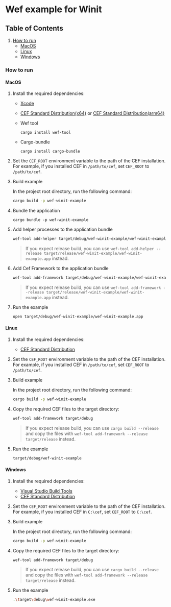 # Wef example for Winit

## Table of Contents

1. [How to run](#how-to-run)
    - [MacOS](#macos)
    - [Linux](#linux)
    - [Windows](#windows)

### How to run

#### MacOS

1. Install the required dependencies:

   - [Xcode](https://developer.apple.com/xcode/)
   - [CEF Standard Distribution(x64)](https://cef-builds.spotifycdn.com/index.html#macosx64) or [CEF Standard Distribution(arm64)](https://cef-builds.spotifycdn.com/index.html#macosarm64)
   - Wef tool
     
     ```shell
     cargo install wef-tool
     ```

   - Cargo-bundle
   
     ```shell
     cargo install cargo-bundle
     ```

2. Set the `CEF_ROOT` environment variable to the path of the CEF installation. For example, if you installed CEF in `/path/to/cef`, set `CEF_ROOT` to `/path/to/cef`.

3. Build example

    In the project root directory, run the following command:

    ```bash
    cargo build -p wef-winit-example
    ```

4. Bundle the application

    ```
    cargo bundle -p wef-winit-example
    ```

5. Add helper processes to the application bundle

    ```bash
    wef-tool add-helper target/debug/wef-winit-example/wef-winit-example.app
    ```

    > If you expect release build, you can use `wef-tool add-helper --release target/release/wef-winit-example/wef-winit-example.app` instead.

5. Add Cef Framework to the application bundle

    ```bash
    wef-tool add-framework target/debug/wef-winit-example/wef-winit-example.app
    ```

    > If you expect release build, you can use `wef-tool add-framework --release target/release/wef-winit-example/wef-winit-example.app` instead.

6. Run the example

    ```bash
    open target/debug/wef-winit-example/wef-winit-example.app
    ```

#### Linux

1. Install the required dependencies:

   - [CEF Standard Distribution](https://cef-builds.spotifycdn.com/index.html#linux64)

2. Set the `CEF_ROOT` environment variable to the path of the CEF installation. For example, if you installed CEF in `/path/to/cef`, set `CEF_ROOT` to `/path/to/cef`.

3. Build example

    In the project root directory, run the following command:

    ```bash
    cargo build -p wef-winit-example
    ```

4. Copy the required CEF files to the target directory:

    ```bash
    wef-tool add-framework target/debug
    ```

    > If you expect release build, you can use `cargo build --release` and copy the files with `wef-tool add-framework --release target/release` instead.

5. Run the example

    ```bash
    target/debug/wef-winit-example
    ```

#### Windows

1. Install the required dependencies:

   - [Visual Studio Build Tools](https://visualstudio.microsoft.com/visual-cpp-build-tools/)
   - [CEF Standard Distribution](https://cef-builds.spotifycdn.com/index.html#windows64)

2. Set the `CEF_ROOT` environment variable to the path of the CEF installation. For example, if you installed CEF in `C:\cef`, set `CEF_ROOT` to `C:\cef`.

3. Build example

    In the project root directory, run the following command:

    ```bash
    cargo build -p wef-winit-example
    ```

4. Copy the required CEF files to the target directory:

    ```bash
    wef-tool add-framework target/debug
    ```

    > If you expect release build, you can use `cargo build --release` and copy the files with `wef-tool add-framework --release target/release` instead.

5. Run the example

    ```bash
    .\target\debug\wef-winit-example.exe
    ```
